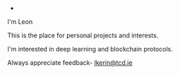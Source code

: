 
- 

I'm Leon

This is the place for personal projects and interests. 

I'm interested in deep learning and blockchain protocols. 

Always appreciate feedback- lkerin@tcd.ie


<!---
Leon132465/Leon132465 is a ✨ special ✨ repository because its `README.md` (this file) appears on your GitHub profile.
You can click the Preview link to take a look at your changes.
--->

